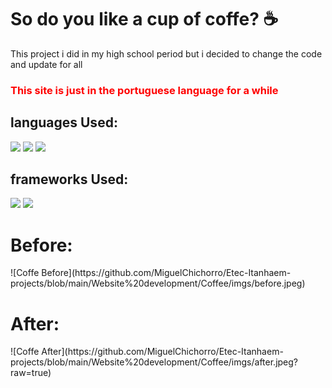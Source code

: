 # So do you like a cup of coffe? ☕
This project i did in my high school period but i decided to change the code and update for all
<h3 style="color: red;">This site is just in the portuguese language for a while</h3>
<h2>languages Used:</h2>
<div>
    <a href="https://www.w3schools.com/whatis/whatis_html.asp"><img src="https://img.shields.io/badge/HTML5-E34F26?style=for-the-badge&logo=html5&logoColor=white"></a>
    <a href="https://www.w3schools.com/whatis/whatis_css.asp"><img src="https://img.shields.io/badge/CSS3-1572B6?style=for-the-badge&logo=css3&logoColor=white"></a>
    <a href="https://www.w3schools.com/whatis/whatis_js.asp"><img src="https://img.shields.io/badge/JavaScript-323330?style=for-the-badge&logo=javascript&logoColor=F7DF1E"></a>
</div>
<h2>frameworks Used:</h2>
<div>
    <a href="https://www.w3schools.com/bootstrap/"><img src="https://img.shields.io/badge/Bootstrap-563D7C?style=for-the-badge&logo=bootstrap&logoColor=white"></a>
    <a href="https://www.w3schools.com/jquery/default.asp"><img src="https://img.shields.io/badge/jQuery-0769AD?style=for-the-badge&logo=jquery&logoColor=white"></a>
</div>
<h1>Before:</h1>
![Coffe Before](https://github.com/MiguelChichorro/Etec-Itanhaem-projects/blob/main/Website%20development/Coffee/imgs/before.jpeg)

<h1>After:</h1>
![Coffe After](https://github.com/MiguelChichorro/Etec-Itanhaem-projects/blob/main/Website%20development/Coffee/imgs/after.jpeg?raw=true)
